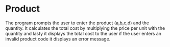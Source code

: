 # Product
The program prompts the user to enter the product (a,b,c,d) and the quantity. It calculates the total cost by multiplying the price per unit with the quantity and lasty it displays the total cost to the user if the user enters an invalid product code it displays an error message.
